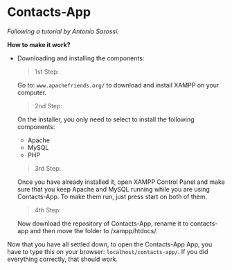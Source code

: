 # Contacts-App
*Following a tutorial by Antonio Sarossi.*

**How to make it work?**
<ul>
  <li>Downloading and installing the components:</li>

> 1st Step: 
> 
Go to: `www.apachefriends.org/` to download and install XAMPP on your computer.

> 2nd Step: 
> 
On the installer, you only need to select to install the following components:
<ul>
  <li>Apache</li>
  <li>MySQL</li>
  <li>PHP</li>
</ul>

> 3rd Step: 
> 
Once you have already installed it, open XAMPP Control Panel and make sure that you keep Apache and MySQL running while you are using Contacts-App. To make them run, just press start on both of them.

> 4th Step: 
> 
Now download the repository of Contacts-App, rename it to contacts-app and then move the folder to /xampp/htdocs/.
</ul>







Now that you have all settled down, to open the Contacts-App App, you have to type this on your browser: `localhost/contacts-app/`. If you did everything correctly, that should work.
